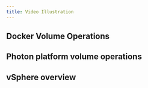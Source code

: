```yaml
---
title: Video Illustration
---
```


## Docker Volume Operations

<script type="text/javascript" src="https://asciinema.org/a/80417.js" id="asciicast-80417" async></script>

## Photon platform volume operations

<script type="text/javascript" src="https://asciinema.org/a/80424.js" id="asciicast-80424" async></script>

## vSphere overview

<script type="text/javascript" src="https://asciinema.org/a/80424.js" id="asciicast-80424" async></script>
